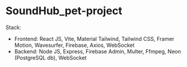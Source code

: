 # SoundHub_pet-project

Stack: 
- Frontend: React JS, Vite, Material Tailwind, Tailwind CSS, Framer Motion, Wavesurfer, Firebase, Axios, WebSocket
- Backend: Node JS, Express, Firebase Admin, Multer, Ffmpeg, Neon (PostgreSQL db), WebSocket
